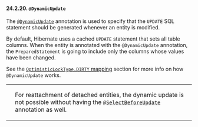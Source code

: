#### 24.2.20. `@DynamicUpdate`

<div class="paragraph">

The [`@DynamicUpdate`](https://docs.jboss.org/hibernate/orm/5.2/javadocs/org/hibernate/annotations/DynamicUpdate.html) annotation is used to specify that the `UPDATE` SQL statement should be generated whenever an entity is modified.

</div>
<div class="paragraph">

By default, Hibernate uses a cached `UPDATE` statement that sets all table columns.
When the entity is annotated with the `@DynamicUpdate` annotation, the `PreparedStatement` is going to include only the columns whose values have been changed.

</div>
<div class="paragraph">

See the [`OptimisticLockType.DIRTY` mapping](#locking-optimistic-lock-type-dirty-example) section for more info on how `@DynamicUpdate` works.

</div>
<div class="admonitionblock note">
<table>
<tr>
<td class="icon">

</td>
<td class="content">
<div class="paragraph">

For reattachment of detached entities, the dynamic update is not possible without having the [`@SelectBeforeUpdate`](#annotations-hibernate-selectbeforeupdate) annotation as well.

</div>
</td>
</tr>
</table>
</div>
</div>
<div class="sect3">

